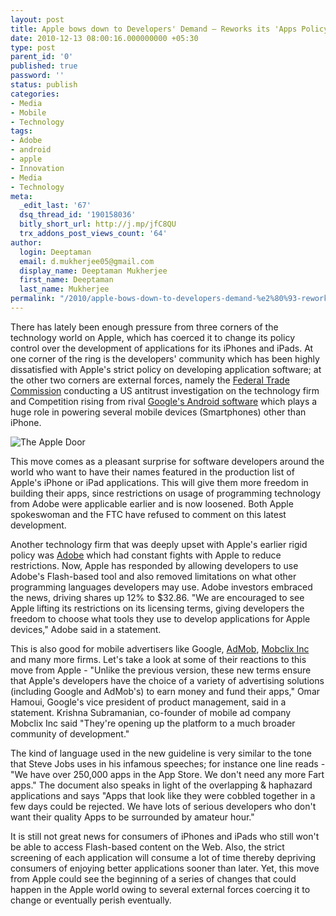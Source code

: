 ```yaml
---
layout: post
title: Apple bows down to Developers' Demand – Reworks its 'Apps Policy'
date: 2010-12-13 08:00:16.000000000 +05:30
type: post
parent_id: '0'
published: true
password: ''
status: publish
categories:
- Media
- Mobile
- Technology
tags:
- Adobe
- android
- apple
- Innovation
- Media
- Technology
meta:
  _edit_last: '67'
  dsq_thread_id: '190158036'
  bitly_short_url: http://j.mp/jfC8QU
  trx_addons_post_views_count: '64'
author:
  login: Deeptaman
  email: d.mukherjee05@gmail.com
  display_name: Deeptaman Mukherjee
  first_name: Deeptaman
  last_name: Mukherjee
permalink: "/2010/apple-bows-down-to-developers-demand-%e2%80%93-reworks-its-apps-policy/"
---
```

<p>There has lately been enough pressure from three corners of the technology world on Apple, which has coerced it to change its policy control over the development of applications for its iPhones and iPads. At one corner of the ring is the developers' community which has been highly dissatisfied with Apple's strict policy on developing application software; at the other two corners are external forces, namely the <a href="http://www.ftc.gov/">Federal Trade Commission</a> conducting a US antitrust investigation on the technology firm and Competition rising from rival <a href="http://www.android.com/">Google's Android software</a> which plays a huge role in powering several mobile devices (Smartphones) other than iPhone.</p>

<p><img src="/static/2010/12/appledoor.jpg" alt="The Apple Door" class="alignright" /></p>
<p>This move comes as a pleasant surprise for software developers around the world who want to have their names featured in the production list of Apple's iPhone or iPad applications. This will give them more freedom in building their apps, since restrictions on usage of programming technology from Adobe were applicable earlier and is now loosened. Both Apple spokeswoman and the FTC have refused to comment on this latest development.</p>
<p>Another technology firm that was deeply upset with Apple's earlier rigid policy was <a href="http://www.adobe.com/">Adobe</a> which had constant fights with Apple to reduce restrictions. Now, Apple has responded by allowing developers to use Adobe's Flash-based tool and also removed limitations on what other programming languages developers may use.  Adobe investors embraced the news, driving shares up 12% to $32.86. "We are encouraged to see Apple lifting its restrictions on its licensing terms, giving developers the freedom to choose what tools they use to develop applications for Apple devices," Adobe said in a statement. </p>
<p>This is also good for mobile advertisers like Google, <a href="http://www.admob.com/">AdMob</a>, <a href="http://www.mobclix.com/">Mobclix Inc</a> and many more firms. Let's take a look at some of their reactions to this move from Apple - "Unlike the previous version, these new terms ensure that Apple's developers have the choice of a variety of advertising solutions (including Google and AdMob's) to earn money and fund their apps," Omar Hamoui, Google's vice president of product management, said in a statement. Krishna Subramanian, co-founder of mobile ad company Mobclix Inc said "They're opening up the platform to a much broader community of development."</p>
<p>The kind of language used in the new guideline is very similar to the tone that Steve Jobs uses in his infamous speeches; for instance one line reads - "We have over 250,000 apps in the App Store. We don't need any more Fart apps." The document also speaks in light of the overlapping &amp; haphazard applications and says "Apps that look like they were cobbled together in a few days could be rejected. We have lots of serious developers who don't want their quality Apps to be surrounded by amateur hour."</p>
<p>It is still not great news for consumers of iPhones and iPads who still won't be able to access Flash-based content on the Web. Also, the strict screening of each application will consume a lot of time thereby depriving consumers of enjoying better applications sooner than later. Yet, this move from Apple could see the beginning of a series of changes that could happen in the Apple world owing to several external forces coercing it to change or eventually perish eventually.</p>
